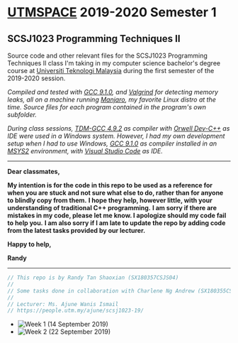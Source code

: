 # [UTMSPACE](https://www4.utmspace.edu.my/) 2019-2020 Semester 1
## SCSJ1023 Programming Techniques II
Source code and other relevant files for the SCSJ1023 Programming Techniques II class I'm taking in my computer science bachelor's degree course at [Universiti Teknologi Malaysia](http://www.utm.my/) during the first semester of the 2019-2020 session.

*Compiled and tested with [GCC 9.1.0](https://gcc.gnu.org),  and [Valgrind](http://valgrind.org/) for detecting memory leaks, all on a machine running [Manjaro](https://manjaro.org/), my favorite Linux distro at the time. Source files for each program contained in the program's own subfolder.*

*During class sessions, [TDM-GCC 4.9.2](http://tdm-gcc.tdragon.net/) as compiler with [Orwell Dev-C++](https://sourceforge.net/projects/orwelldevcpp/) as IDE were used in a Windows system. However, I had my own development setup when I had to use Windows, [GCC 9.1.0](https://gcc.gnu.org) as compiler installed in an [MSYS2](http://www.msys2.org/) environment, with [Visual Studio Code](https://code.visualstudio.com/) as IDE.*

<hr>

**Dear classmates,**

**My intention is for the code in this repo to be used as a reference for when you are stuck and not sure what else to do, rather than for anyone to blindly copy from them.**
**I hope they help, however little, with your understanding of traditional C++ programming.**
**I am sorry if there are mistakes in my code, please let me know. I apologize should my code fail to help you.**
**I am also sorry if I am late to update the repo by adding code from the latest tasks provided by our lecturer.**



**Happy to help,**

**Randy**

<hr>

```cpp
// This repo is by Randy Tan Shaoxian (SX180357CSJS04)
//
// Some tasks done in collaboration with Charlene Ng Andrew (SX180355CSJS04)
//
// Lecturer: Ms. Ajune Wanis Ismail
// https://people.utm.my/ajune/scsj1023-19/
```

* ![Week 1 (14 September 2019)](week_01_14-Sep-2019/)
* ![Week 2 (22 September 2019)](week_02_22-Sep-2019/)